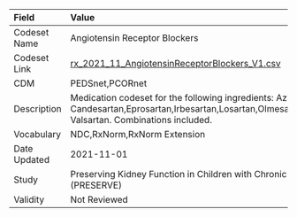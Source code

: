|Field        |Value                                                                                                                                                              |
|:------------|:------------------------------------------------------------------------------------------------------------------------------------------------------------------|
|Codeset Name |Angiotensin Receptor Blockers                                                                                                                                      |
|Codeset Link |[rx_2021_11_AngiotensinReceptorBlockers_V1.csv](https://github.com/PEDSnet/Variable-Dictionary/blob/main/drugs/rx_2021_11_AngiotensinReceptorBlockers_V1.csv.csv)  |
|CDM          |PEDSnet,PCORnet                                                                                                                                                    |
|Description  |Medication codeset for the following ingredients: Azilsartan, Candesartan,Eprosartan,Irbesartan,Losartan,Olmesartan,Telmisartan, Valsartan. Combinations included. |
|Vocabulary   |NDC,RxNorm,RxNorm Extension                                                                                                                                        |
|Date Updated |2021-11-01                                                                                                                                                         |
|Study        |Preserving Kidney Function in Children with Chronic Kidney Disease (PRESERVE)                                                                                      |
|Validity     |Not Reviewed                                                                                                                                                       |
